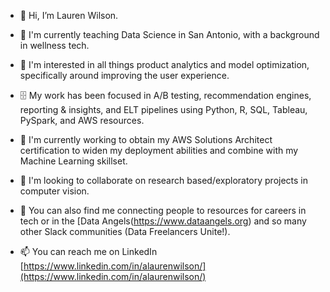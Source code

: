 - 👋 Hi, I’m Lauren Wilson.
  
- 💼 I'm currently teaching Data Science in San Antonio, with a background in wellness tech.
  
- 👀 I'm interested in all things product analytics and model optimization, specifically around improving the user experience. 

- 🗄️ My work has been focused in A/B testing, recommendation engines, reporting & insights, and ELT pipelines using Python, R, SQL, Tableau, PySpark, and AWS resources.

- 🌱 I'm currently working to obtain my AWS Solutions Architect certification to widen my deployment abilities and combine with my Machine Learning skillset.
  
- 👯 I'm looking to collaborate on research based/exploratory projects in computer vision.

- 🔗 You can also find me connecting people to resources for careers in tech or in the [Data Angels(https://www.dataangels.org) and so many other Slack communities (Data Freelancers Unite!).
  
- 📫 You can reach me on LinkedIn [https://www.linkedin.com/in/alaurenwilson/](https://www.linkedin.com/in/alaurenwilson/)

